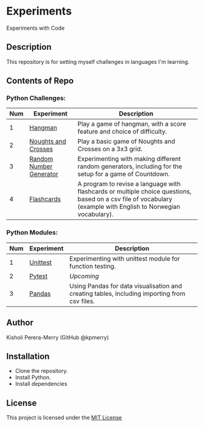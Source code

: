 # Experiments
Experiments with Code

## Description
This repository is for setting myself challenges in languages I'm learning.

## Contents of Repo

### Python Challenges:
|Num|Experiment|Description|
|---|---|---|
| 1 |[Hangman](/1.01_Hangman/hangman.py)| Play a game of hangman, with a score feature and choice of difficulty.|
|2|[Noughts and Crosses](/1.02_NoughtsAndCrosses/noughtsandcrosses.py)|Play a basic game of Noughts and Crosses on a 3x3 grid.| 
|3|[Random Number Generator](/1.03_RandomNumberGenerator/random_num_gen.py)|Experimenting with making different random generators, including for the setup for a game of Countdown.|
|4|[Flashcards](/1.04_Flashcards/norsk.py)|A program to revise a language with flashcards or multiple choice questions, based on a csv file of vocabulary (example with English to Norwegian vocabulary).|

### Python Modules:
|Num|Experiment|Description|
|---|---|---|
|1|[Unittest](/2.01_Unittest/)|Experimenting with unittest module for function testing.|
|2|[Pytest](/2.02_Pytest/)|*Upcoming*|
|3|[Pandas](/2.03_Pandas/)|Using Pandas for data visualisation and creating tables, including importing from csv files.|

## Author
Kisholi Perera-Merry (GitHub @kpmerry)

## Installation
- Clone the repository.
- Install Python.
- Install dependencies

## License
This project is licensed under the [MIT License](LICENSE)
